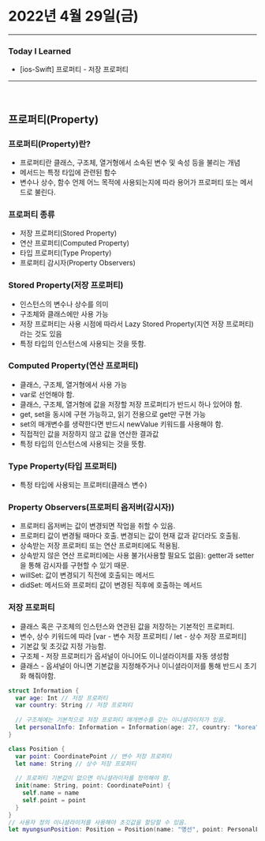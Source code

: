 # 2022년 4월 29일(금)

---

### Today I Learned

- [ios-Swift] 프로퍼티 - 저장 프로퍼티 

---

<br>

## 프로퍼티(Property)

### 프로퍼티(Property)란?

- 프로퍼티란 클래스, 구조체, 열거형에서 소속된 변수 및 속성 등을 불리는 개념 
- 메서드는 특정 타입에 관련된 함수 
- 변수나 상수, 함수 언제 어느 목적에 사용되는지에 따라 용어가 프로퍼티 또는 메서드로 불린다.

### 프로퍼티 종류

- 저장 프로퍼티(Stored Property)
- 연산 프로퍼티(Computed Property)
- 타입 프로퍼티(Type Property)
- 프로퍼티 감시자(Property Observers)

### Stored Property(저장 프로퍼티)

- 인스턴스의 변수나 상수를 의미
- 구조체와 클래스에만 사용 가능 
- 저장 프로퍼티는 사용 시점에 따라서 Lazy Stored Property(지연 저장 프로퍼티)라는 것도 있음 
- 특정 타입의 인스턴스에 사용되는 것을 뜻함.

### Computed Property(연산 프로퍼티)

- 클래스, 구조체, 열거형에서 사용 가능 
- var로 선언해야 함.
- 클래스, 구조체, 열거형에 값을 저장할 저장 프로퍼티가 반드시 하나 있어야 함.
- get, set을 동시에 구현 가능하고, 읽기 전용으로 get만 구현 가능
- set의 매개변수를 생략한다면 반드시 newValue 키워드를 사용해야 함.
- 직접적인 값을 저장하지 않고 값을 연산한 결과값
- 특정 타입의 인스턴스에 사용되는 것을 뜻함.

### Type Property(타입 프로퍼티)

- 특정 타입에 사용되는 프로퍼티(클래스 변수)

### Property Observers(프로퍼티 옵저버(감시자))

- 프로퍼티 옵저버는 값이 변경되면 작업을 취할 수 있음.
- 프로퍼티 값이 변경될 때마다 호출. 변경되는 값이 현재 값과 같더라도 호출됨.
- 상속받는 저장 프로퍼티 또는 연산 프로퍼티에도 적용됨.
- 상속받지 않은 연산 프로퍼티에는 사용 불가(사용할 필요도 없음): getter과 setter을 통해 감시자를 구현할 수 있기 때문.
- willSet: 값이 변경되기 직전에 호출되는 메서드
- didSet: 메서드와 프로퍼티 값이 변경된 직후에 호출하는 메서드 

### 저장 프로퍼티

- 클래스 혹은 구조체의 인스턴스와 연관된 값을 저장하는 기본적인 프로퍼티.
- 변수, 상수 키워드에 따라 [var - 변수 저장 프로퍼티 / let - 상수 저장 프로퍼티]
- 기본값 및 초깃값 지정 가능함.
- 구조체 - 저장 프로퍼티가 옵셔널이 아니어도 이니셜라이저를 자동 생성함 
- 클래스 - 옵셔널이 아니면 기본값을 지정해주거나 이니셜라이저를 통해 반드시 초기화 해줘야함.

```swift
struct Information {
  var age: Int // 저장 프로퍼티
  var country: String // 저장 프로퍼티
  
  // 구조체에는 기본적으로 저장 프로퍼티 매개변수를 갖는 이니셜라이저가 있음.
  let personalInfo: Information = Information(age: 27, country: "korea")
}
```



```swift
class Position {
  var point: CoordinatePoint // 변수 저장 프로퍼티
  let name: String // 상수 저장 프로퍼티
  
  // 프로퍼티 기본값이 없으면 이니셜라이저를 정의해야 함.
  init(name: String, point: CoordinatePoint) {
    self.name = name 
    self.point = point 
  }
}
// 사용자 정의 이니셜라이저를 사용해야 초깃값을 할당할 수 있음.
let myungsunPosition: Position = Position(name: "명선", point: PersonalPoint)
```





